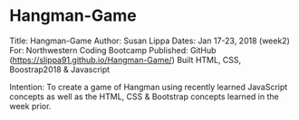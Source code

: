 # Hangman-Game
Title: Hangman-Game
Author: Susan Lippa
Dates:  Jan 17-23, 2018 (week2)
For:  Northwestern Coding Bootcamp
Published: GitHub (https://slippa91.github.io/Hangman-Game/)
Built HTML, CSS,  Boostrap2018 & Javascript

Intention: To create a game of Hangman using recently learned JavaScript concepts as well as the HTML,  CSS & Bootstrap concepts learned in the week prior. 